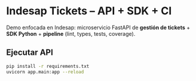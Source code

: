 # Indesap Tickets – API + SDK + CI


Demo enfocada en Indesap: microservicio FastAPI de **gestión de tickets** + **SDK Python** + **pipeline** (lint, types, tests, coverage).


## Ejecutar API
```bash
pip install -r requirements.txt
uvicorn app.main:app --reload

